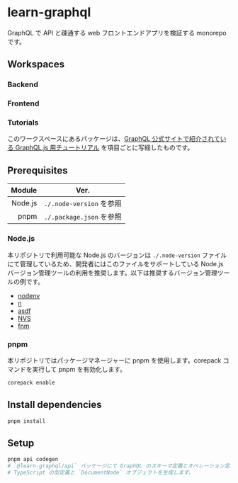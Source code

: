 # learn-graphql

GraphQL で API と疎通する web フロントエンドアプリを検証する monorepo です。

## Workspaces

### Backend

### Frontend

### Tutorials

このワークスペースにあるパッケージは、[GraphQL 公式サイトで紹介されている GraphQL.js 用チュートリアル](https://graphql.org/) を項目ごとに写経したものです。

## Prerequisites

|  Module | Ver.                     |
| ------: | ------------------------ |
| Node.js | `./.node-version` を参照 |
|    pnpm | `./.package.json` を参照 |

### Node.js

本リポジトリで利用可能な Node.js のバージョンは `./.node-version` ファイルにて管理しているため、開発者にはこのファイルをサポートしている Node.js バージョン管理ツールの利用を推奨します。以下は推奨するバージョン管理ツールの例です。

- [nodenv](https://github.com/nodenv/nodenv)
- [n](https://github.com/tj/n)
- [asdf](https://github.com/asdf-vm/asdf)
- [NVS](https://github.com/jasongin/nvs)
- [fnm](https://github.com/Schniz/fnm)

### pnpm

本リポジトリではパッケージマネージャーに pnpm を使用します。corepack コマンドを実行して pnpm を有効化します。

```bash
corepack enable
```

## Install dependencies

```bash
pnpm install
```

## Setup

```bash
pnpm api codegen
# `@learn-graphql/api` パッケージにて GraphQL のスキーマ定義とオペレーション定義から
# TypeScript の型定義と `DocumentNode` オブジェクトを生成します。
```
